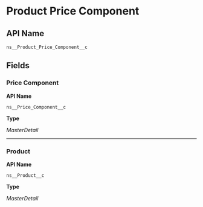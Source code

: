# Product Price Component

## API Name
`ns__Product_Price_Component__c`

## Fields
### Price Component

**API Name**

`ns__Price_Component__c`

**Type**

*MasterDetail*

---
### Product

**API Name**

`ns__Product__c`

**Type**

*MasterDetail*